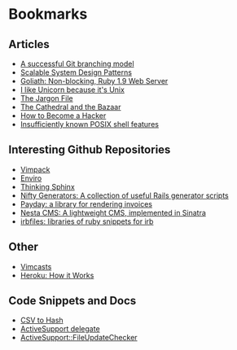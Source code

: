 Bookmarks
=========

Articles
--------
* [A successful Git branching model](http://nvie.com/posts/a-successful-git-branching-model/)
* [Scalable System Design Patterns](http://horicky.blogspot.com/2010/10/scalable-system-design-patterns.html)
* [Goliath: Non-blocking, Ruby 1.9 Web Server](http://www.igvita.com/2011/03/08/goliath-non-blocking-ruby-19-web-server/)
* [I like Unicorn because it's Unix](http://tomayko.com/writings/unicorn-is-unix)
* [The Jargon File](http://www.catb.org/jargon/html/index.html)
* [The Cathedral and the Bazaar](http://catb.org/~esr/writings/homesteading/cathedral-bazaar/)
* [How to Become a Hacker](http://www.catb.org/~esr/faqs/hacker-howto.html)
* [Insufficiently known POSIX shell features](http://apenwarr.ca/log/?m=201102#28)

Interesting Github Repositories
-------------------------------
* [Vimpack](https://github.com/bramswenson/vimpack)
* [Enviro](https://github.com/bramswenson/enviro)
* [Thinking Sphinx](https://github.com/freelancing-god/thinking-sphinx)
* [Nifty Generators: A collection of useful Rails generator scripts](https://github.com/ryanb/nifty-generators)
* [Payday: a library for rendering invoices](https://github.com/commondream/payday)
* [Nesta CMS: A lightweight CMS, implemented in Sinatra](https://github.com/gma/nesta)
* [irbfiles: libraries of ruby snippets for irb](https://github.com/cldwalker/irbfiles)

Other
-----
* [Vimcasts](http://vimcasts.org/)
* [Heroku: How it Works](http://heroku.com/how/dynos)

Code Snippets and Docs
----------------------
* [CSV to Hash](https://gist.github.com/raw/108198/849795194de5e68e8c7e0b742142d282c8d677a0/gistfile1.rb)
* [ActiveSupport delegate](http://rdoc.info/docs/rails/3.0.0/Module:delegate)
* [ActiveSupport::FileUpdateChecker](http://rdoc.info/docs/rails/3.0.0/ActiveSupport/FileUpdateChecker)
